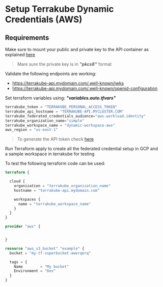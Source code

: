 # Setup Terrakube Dynamic Credentials (AWS)

## Requirements

Make sure to mount your public and private key to the API container as explained [here](https://docs.terrakube.io/user-guide/workspaces/dynamic-provider-credentials#generate-public-and-private-key)

> Mare sure the private key is in ***"pkcs8"*** format

Validate the following endpoints are working:

- https://terrakube-api.mydomain.com/.well-known/jwks
- https://terrakube-api.mydomain.com/.well-known/openid-configuration

Set terraform variables using: ***"variables.auto.tfvars"***

```terraform
terrakube_token = "TERRAKUBE_PERSONAL_ACCESS_TOKEN"
terrakube_api_hostname = "TERRAKUBE-API.MYCLUSTER.COM"
terrakube_federated_credentials_audience="aws.workload.identity"
terrakube_organization_name="simple"
terrakube_workspace_name = "dynamic-workspace-aws"
aws_region = "us-east-1"
```

> To generate the API token check [here](https://docs.terrakube.io/user-guide/organizations/api-tokens)

Run Terraform apply to create all the federated credential setup in GCP and a sample workspace in terrakube for testing

To test the following terraform code can be used:


```terraform
terraform {

  cloud {
    organization = "terrakube_organization_name"
    hostname = "terrakube-api.mydomain.com"

    workspaces {
      name = "terrakube_workspace_name"
    }
  }
}

provider "aws" {


}

resource "aws_s3_bucket" "example" {
  bucket = "my-tf-superbucket-awerqerq"

  tags = {
    Name        = "My bucket"
    Environment = "Dev"
  }
}
```